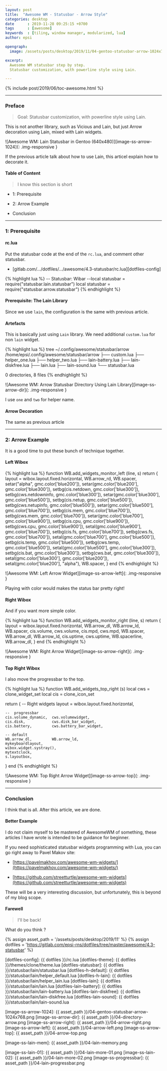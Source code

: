 ```yaml
---
layout: post
title:  "Awesome WM - Statusbar - Arrow Style"
categories: desktop
date      : 2019-11-28 09:25:15 +0700
tags      : [awesome]
keywords  : [tiling, window manager, modularized, lua]
author: epsi

opengraph:
  image: /assets/posts/desktop/2019/11/04-gentoo-statusbar-arrow-1024x768.png

excerpt:
  Awesome WM statusbar step by step.
  Statusbar customization, with powerline style using Lain.

---
```


{% include post/2019/06/toc-awesome.html %}

-- -- --

### Preface

> Goal: Statusbar customization, with powerline style using Lain.

This is not another library, such as Vicious and Lain,
but just Arrow decoration using Lain, mixed with Lain widgets.

![Awesome WM: Lain Statusbar in Gentoo (640x480)][image-ss-arrow-1024]{: .img-responsive }

If the previous article talk about how to use Lain,
this articel explain how to decorate it.

#### Table of Content

> I know this section is short

* 1: Prerequisite

* 2: Arrow Example

* Conclusion

-- -- --

### 1: Prerequisite

#### rc.lua

Put the statusbar code at the end of the `rc.lua`,
and comment other statusbar.

*	[gitlab.com/.../dotfiles/.../awesome/4.3-statusbar/rc.lua][dotfiles-config]

{% highlight lua %}
-- Statusbar: Wibar
--local statusbar = require("statusbar.lain.statusbar")
local statusbar = require("statusbar.arrow.statusbar")
{% endhighlight %}

#### Prerequisite: The Lain Library

Since we use `lain`, the configuration is the same with previous article.

#### Artefacts

This is basically just using `Lain` library.
We need additional `custom.lua` for non `lain` widget.

{% highlight lua %}
tree ~/.config/awesome/statusbar/arrow
/home/epsi/.config/awesome/statusbar/arrow
├── custom.lua
├── helper_one.lua
├── helper_two.lua
├── lain-battery.lua
├── lain-diskfree.lua
├── lain.lua
├── lain-sound.lua
└── statusbar.lua

0 directories, 8 files
{% endhighlight %}

![Awesome WM: Arrow Statusbar Directory Using Lain Library][image-ss-arrow-dir]{: .img-responsive }

I use `one` and `two` for helper name.

#### Arrow Decoration

The same as previous article

-- -- --

### 2: Arrow Example

It is a good time to put these bunch of technique together.

#### Left Wibox

{% highlight lua %}
function WB.add_widgets_monitor_left (line, s)
  return {
    layout = wibox.layout.fixed.horizontal,
    WB.arrow_rd,
    WB.spacer,
    setar("alpha",              gmc.color['blue200']),
    setar(gmc.color['blue200'], gmc.color['blue300']),
    setbg(cis.netdown,          gmc.color['blue300']),
    setbg(cws.netdowninfo,      gmc.color['blue300']),
    setar(gmc.color['blue300'], gmc.color['blue500']),
    setbg(cis.netup,            gmc.color['blue500']),
    setbg(cws.netupinfo,        gmc.color['blue500']),
    setar(gmc.color['blue500'], gmc.color['blue700']),
    setbg(cis.mem,              gmc.color['blue700']),
    setbg(cws.mem,              gmc.color['blue700']),
    setar(gmc.color['blue700'], gmc.color['blue900']),
    setbg(cis.cpu,              gmc.color['blue900']),
    setbg(cws.cpu,              gmc.color['blue900']),
    setal(gmc.color['blue900'], gmc.color['blue700']),
    setbg(cis.fs,               gmc.color['blue700']),
    setbg(cws.fs,               gmc.color['blue700']),
    setal(gmc.color['blue700'], gmc.color['blue500']),
    setbg(cis.temp,             gmc.color['blue500']),
    setbg(cws.temp,             gmc.color['blue500']),
    setal(gmc.color['blue500'], gmc.color['blue300']),
    setbg(cis.bat,              gmc.color['blue300']),
    setbg(cws.bat,              gmc.color['blue300']),
    setal(gmc.color['blue300'], gmc.color['blue200']),
    setal(gmc.color['blue200'], "alpha"),
    WB.spacer,
  }
end
{% endhighlight %}

![Awesome WM: Left Arrow Widget][image-ss-arrow-left]{: .img-responsive }

Playing with color would makes the status bar pretty right!

#### Right Wibox

And if you want more simple color.

{% highlight lua %}
function WB.add_widgets_monitor_right (line, s)
  return {
    layout = wibox.layout.fixed.horizontal,
    WB.arrow_dl,         WB.arrow_ld,
    WB.spacer,
    cis.volume,  cws.volume,
    cis.mpd,     cws.mpd,
    WB.spacer,
    WB.arrow_dl,         WB.arrow_ld,
    cis.uptime,          cws.uptime,
    WB.spacerline,
    WB.arrow_dl,
  }
end
{% endhighlight %}

![Awesome WM: Right Arrow Widget][image-ss-arrow-right]{: .img-responsive }

#### Top Right Wibox

I also move the progressbar to the top.

{% highlight lua %}
function WB.add_widgets_top_right (s)
  local cws = clone_widget_set
  local cis = clone_icon_set

  return { -- Right widgets
    layout = wibox.layout.fixed.horizontal,

    --  progressbar
    cis.volume_dynamic,  cws.volumewidget,
    cis.disk,            cws.disk_bar_widget,
    cis.battery,         cws.battery_bar_widget,

    -- default
    WB.arrow_dl,         WB.arrow_ld,
    mykeyboardlayout,
    wibox.widget.systray(),
    mytextclock,
    s.layoutbox,
  }
end
{% endhighlight %}

![Awesome WM: Top Right Arrow Widget][image-ss-arrow-top]{: .img-responsive }


-- -- --

### Conclusion

I think that is all. After this article, we are done.

#### Better Example

I do not claim myself to be mastered of AwesomeWM of something,
these articles I have wrote is intended to be guidance for beginner.

If you need sophisticated statusbar widgets programming with Lua,
you can go right away to Pavel Makov site:

* [https://pavelmakhov.com/awesome-wm-widgets/](https://pavelmakhov.com/awesome-wm-widgets/)

* [https://github.com/streetturtle/awesome-wm-widgets](https://github.com/streetturtle/awesome-wm-widgets)

These will be a very interesting discussion,
but unfortunately, this is beyond of my blog scope.

#### Farewell

> I'll be back!

What do you think ?

[//]: <> ( -- -- -- links below -- -- -- )

{% assign asset_path = '/assets/posts/desktop/2019/11' %}
{% assign dotfiles = 'https://gitlab.com/epsi-rns/dotfiles/tree/master/awesome/4.3-statusbar' %}

[local-xfwm4-theme]:    /desktop/2018/03/21/xfwm4-theme.html
[local-statusbar]:      /desktop/2019/06/19/awesome-modularized-statusbar.html

[lain-wiki]:            https://github.com/lcpz/lain/wiki

[dotfiles-config]:      {{ dotfiles }}/rc.lua
[dotfiles-theme]:       {{ dotfiles }}/themes/clone/theme.lua
[dotfiles-statusbar]:   {{ dotfiles }}/statusbar/lain/statusbar.lua
[dotfiles-h-default]:   {{ dotfiles }}/statusbar/lain/helper_default.lua
[dotfiles-h-lain]:      {{ dotfiles }}/statusbar/lain/helper_lain.lua
[dotfiles-lain]:        {{ dotfiles }}/statusbar/lain/lain.lua
[dotfiles-lain-battery]:    {{ dotfiles }}/statusbar/lain/lain-battery.lua
[dotfiles-lain-diskfree]:   {{ dotfiles }}/statusbar/lain/lain-diskfree.lua
[dotfiles-lain-sound]:      {{ dotfiles }}/statusbar/lain/lain-sound.lua

[image-ss-arrow-1024]:  {{ asset_path }}/04-gentoo-statusbar-arrow-1024x768.png
[image-ss-arrow-dir]:   {{ asset_path }}/04-directory-arrow.png
[image-ss-arrow-right]: {{ asset_path }}/04-arrow-right.png
[image-ss-arrow-left]:  {{ asset_path }}/04-arrow-left.png
[image-ss-arrow-top]:   {{ asset_path }}/04-arrow-top.png



[image-ss-lain-mem]:    {{ asset_path }}/04-lain-memory.png

[image-ss-lain-01]:     {{ asset_path }}/04-lain-more-01.png
[image-ss-lain-02]:     {{ asset_path }}/04-lain-more-02.png
[image-ss-progressbar]: {{ asset_path }}/04-lain-progressbar.png
